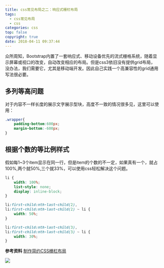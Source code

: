 ```yaml
---
title: css常见布局之二：响应式栅栏布局
tags:
  - css常见布局
  - css
categories: css
top: false
copyright: true
date: 2018-04-11 09:37:44
---
```

众所周知，Bootstrap内置了一套响应式、移动设备优先的流式栅格系统，随着显示屏幕或视口的改变，自动改变相应的布局。但是css3依旧没有提供grid布局，没办法，我们需要它，尤其是移动端开发。因此自己实践一个高兼容性的grid通用写法很必要。
<!--more-->

## 多列等高问题
对于内容不一样长度的展示文字展示型块，高度不一致的情况很多见，这里可以使用：

```css
.wrapper{
	padding-bottom:600px;
	margin-bottom:-600px;
}
```

## 根据个数的等比例样式
假如每1~3个item显示在同一行，但是item的个数的不一定，如果真有一个，就占100%,两个就50%,三个就33%，可以使用css轻松解决这个问题。
```css
li {
    width: 100%;
    list-style: none;
    display: inline-block;
}

li:first-child:nth-last-child(2),
li:first-child:nth-last-child(2) ~ li {
    width: 50%;
}

li:first-child:nth-last-child(3),
li:first-child:nth-last-child(3) ~ li {
    width: 30%;
}
```

**参考资料**
[制作简约CSS栅栏布局](https://www.jianshu.com/p/0871bc611a9b)

![](http://oankigr4l.bkt.clouddn.com/wexin.png)